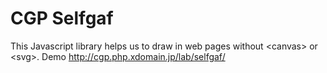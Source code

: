 # CGP Selfgaf
This Javascript library helps us to draw in web pages without &lt;canvas> or &lt;svg>. Demo http://cgp.php.xdomain.jp/lab/selfgaf/
